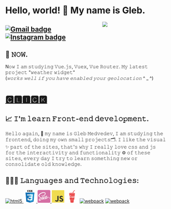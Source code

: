 <h1>Hello, world! 👋 My name is Gleb. </h1>
<img align='right' src='https://i.pinimg.com/originals/31/8a/ce/318ace426b2275a36b7f308bff5d00f1.gif' width='200"'>

[![Gmail badge](https://img.shields.io/badge/-fredwantblossom-gray?style=flat&logo=Gmail&logoColor=white)](mailto:fredwantblossom@gmail.com)  [![Instagram badge](https://img.shields.io/badge/-madve.dev-gray?style=flat&logo=Instagram&logoColor=white)](https://www.instagram.com/madve.dev/?hl=ru)
---
## 📅 𝙽𝙾𝚆.
  N𝚘𝚠 𝙸 𝚊𝚖 𝚜𝚝𝚞𝚍𝚢𝚒𝚗𝚐 𝚅𝚞𝚎.𝚓𝚜, 𝚅𝚞𝚎𝚡, 𝚅𝚞𝚎 𝚁𝚘𝚞𝚝𝚎𝚛. 𝙼𝚢 𝚕𝚊𝚝𝚎𝚜𝚝 𝚙𝚛𝚘𝚓𝚎𝚌𝚝 "𝚠𝚎𝚊𝚝𝚑𝚎𝚛 𝚠𝚒𝚍𝚐𝚎𝚝" <br/> 
(<i align="right">𝚠𝚘𝚛𝚔𝚜 𝚠𝚎𝚕𝚕 𝚒𝚏 𝚢𝚘𝚞 𝚑𝚊𝚟𝚎 𝚎𝚗𝚊𝚋𝚕𝚎𝚍 𝚢𝚘𝚞𝚛 𝚐𝚎𝚘𝚕𝚘𝚌𝚊𝚝𝚒𝚘𝚗</i> ^ _ ^)<br/>

#  <a href="https://vue-weather-app-seven.vercel.app/#/" target="_blank"> 🅲🅻🅸🅲🅺 </a>

## 📈 𝙸'𝚖 𝚕𝚎𝚊𝚛𝚗 𝙵𝚛𝚘𝚗𝚝-𝚎𝚗𝚍 𝚍𝚎𝚟𝚎𝚕𝚘𝚙𝚖𝚎𝚗𝚝.
  𝙷𝚎𝚕𝚕𝚘 𝚊𝚐𝚊𝚒𝚗, 👋 𝚖𝚢 𝚗𝚊𝚖𝚎 𝚒𝚜 𝙶𝚕𝚎𝚋 𝙼𝚎𝚍𝚟𝚎𝚍𝚎𝚟, 𝙸 𝚊𝚖 𝚜𝚝𝚞𝚍𝚢𝚒𝚗𝚐 𝚝𝚑𝚎 𝚏𝚛𝚘𝚗𝚝𝚎𝚗𝚍, 𝚍𝚘𝚒𝚗𝚐 𝚖𝚢 𝚘𝚠𝚗 𝚜𝚖𝚊𝚕𝚕 𝚙𝚛𝚘𝚓𝚎𝚌𝚝𝚜🗂️. 𝙸 𝚕𝚒𝚔𝚎 𝚝𝚑𝚎 𝚟𝚒𝚜𝚞𝚊𝚕 ✨ 𝚙𝚊𝚛𝚝 𝚘𝚏 𝚝𝚑𝚎 𝚜𝚒𝚝𝚎𝚜, 𝚝𝚑𝚊𝚝'𝚜 𝚠𝚑𝚢 𝙸 𝚛𝚎𝚊𝚕𝚕𝚢 𝚕𝚘𝚟𝚎 𝚌𝚜𝚜 𝚊𝚗𝚍 𝚓𝚜 𝚏𝚘𝚛 𝚝𝚑𝚎 𝚒𝚗𝚝𝚎𝚛𝚊𝚌𝚝𝚒𝚟𝚒𝚝𝚢 𝚊𝚗𝚍 𝚏𝚞𝚗𝚌𝚝𝚒𝚘𝚗𝚊𝚕𝚒𝚝𝚢 ⚙️ 𝚘𝚏 𝚝𝚑𝚎𝚜𝚎 𝚜𝚒𝚝𝚎𝚜, 𝚎𝚟𝚎𝚛𝚢 𝚍𝚊𝚢 𝙸 𝚝𝚛𝚢 𝚝𝚘 𝚕𝚎𝚊𝚛𝚗 𝚜𝚘𝚖𝚎𝚝𝚑𝚒𝚗𝚐 𝚗𝚎𝚠 𝚘𝚛 𝚌𝚘𝚗𝚜𝚘𝚕𝚒𝚍𝚊𝚝𝚎 𝚘𝚕𝚍 𝚔𝚗𝚘𝚠𝚕𝚎𝚍𝚐𝚎.
## 👨🏻‍💻 𝙻𝚊𝚗𝚐𝚞𝚊𝚐𝚎𝚜 𝚊𝚗𝚍 𝚃𝚎𝚌𝚑𝚗𝚘𝚕𝚘𝚐𝚒𝚎𝚜:
<a href="https://www.w3.org/html/" target="_blank"> <img src="https://upload.wikimedia.org/wikipedia/commons/thumb/6/61/HTML5_logo_and_wordmark.svg/1200px-HTML5_logo_and_wordmark.svg.png" alt="html5" width="40" height="40"/> </a>
<a href="https://www.w3schools.com/css/" target="_blank"> <img src="https://raw.githubusercontent.com/devicons/devicon/master/icons/css3/css3-original-wordmark.svg" alt="css3" width="40" height="40"/> </a>
<a href="https://sass-lang.com" target="_blank"> <img src="./img/sass.png" alt="sass" width="40" height="40"/> </a>
<a href="https://developer.mozilla.org/en-US/docs/Web/JavaScript" target="_blank"><img src="https://raw.githubusercontent.com/devicons/devicon/master/icons/javascript/javascript-original.svg" alt="javascript" width="40" height="40"/></a>
<a href="https://gulpjs.com/" target="_blank"><img src="./img/pngegg.png" alt="gulp" width="40" height="40"/></a>
<a href="https://webpack.js.org/" target="_blank"><img src="https://www.vectorlogo.zone/logos/js_webpack/js_webpack-icon.svg" alt="webpack" width="40" height="40"/></a>
<a href="https://webpack.js.org/" target="_blank"><img src="https://www.vectorlogo.zone/logos/vuejs/vuejs-icon.svg" alt="webpack" width="40" height="40"/></a>
